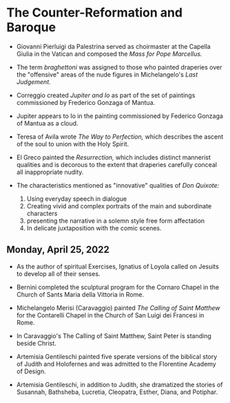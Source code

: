 # The Counter-Reformation and Baroque

* Giovanni Pierluigi da Palestrina served as choirmaster at the Capella Giulia in the Vatican and composed the *Mass for Pope Marcellus.*

* The term *braghettoni* was assigned to those who painted draperies over the "offensive" areas of the nude figures in Michelangelo's *Last Judgement.*

* Correggio created *Jupiter and Io* as part of the set of paintings commissioned by Frederico Gonzaga of Mantua.

* Jupiter appears to Io in the painting commissioned by Federico Gonzaga of Mantua as a cloud.

* Teresa of Avila wrote *The Way to Perfection,* which describes the ascent of the soul to union with the Holy Spirit.

* El Greco painted the *Resurrection,* which includes distinct mannerist qualities and is decorous to the extent that draperies carefully conceal all inappropriate nudity.

* The characteristics mentioned as "innovative" qualities of *Don Quixote:*
  1. Using everyday speech in dialogue
  2. Creating vivid and complex portraits of the main and subordinate characters
  3. presenting the narrative in a solemn style free form affectation
  4. In delicate juxtaposition with the comic scenes.

## Monday, April 25, 2022

* As the author of spiritual Exercises, Ignatius of Loyola called on Jesuits to develop all of their senses.

* Bernini completed the sculptural program for the Cornaro Chapel in the Church of Sants Maria della Vittoria in Rome.

* Michelangelo Merisi (Caravaggio) painted *The Calling of Saint Matthew* for the Contarelli Chapel in the Church of San Luigi dei Francesi in Rome.

* In Caravaggio's The Calling of Saint Matthew, Saint Peter is standing beside Christ.

* Artemisia Gentileschi painted five sperate versions of the biblical story of Judith and Holofernes and was admitted to the Florentine Academy of Design.

* Artemisia Gentileschi, in addition to Judith, she dramatized the stories of Susannah, Bathsheba, Lucretia, Cleopatra, Esther, Diana, and Potiphar.
